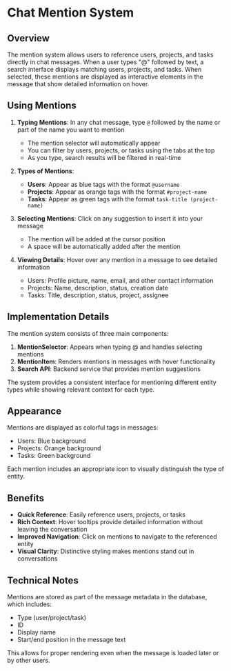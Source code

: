 # Chat Mention System

## Overview

The mention system allows users to reference users, projects, and tasks directly in chat messages. When a user types "@" followed by text, a search interface displays matching users, projects, and tasks. When selected, these mentions are displayed as interactive elements in the message that show detailed information on hover.

## Using Mentions

1. **Typing Mentions**: In any chat message, type `@` followed by the name or part of the name you want to mention
   - The mention selector will automatically appear
   - You can filter by users, projects, or tasks using the tabs at the top
   - As you type, search results will be filtered in real-time

2. **Types of Mentions**:
   - **Users**: Appear as blue tags with the format `@username`
   - **Projects**: Appear as orange tags with the format `#project-name`
   - **Tasks**: Appear as green tags with the format `task-title (project-name)`

3. **Selecting Mentions**: Click on any suggestion to insert it into your message
   - The mention will be added at the cursor position
   - A space will be automatically added after the mention

4. **Viewing Details**: Hover over any mention in a message to see detailed information
   - Users: Profile picture, name, email, and other contact information
   - Projects: Name, description, status, creation date
   - Tasks: Title, description, status, project, assignee

## Implementation Details

The mention system consists of three main components:

1. **MentionSelector**: Appears when typing @ and handles selecting mentions
2. **MentionItem**: Renders mentions in messages with hover functionality  
3. **Search API**: Backend service that provides mention suggestions

The system provides a consistent interface for mentioning different entity types while showing relevant context for each type.

## Appearance

Mentions are displayed as colorful tags in messages:

- Users: Blue background
- Projects: Orange background
- Tasks: Green background

Each mention includes an appropriate icon to visually distinguish the type of entity.

## Benefits

- **Quick Reference**: Easily reference users, projects, or tasks
- **Rich Context**: Hover tooltips provide detailed information without leaving the conversation
- **Improved Navigation**: Click on mentions to navigate to the referenced entity
- **Visual Clarity**: Distinctive styling makes mentions stand out in conversations

## Technical Notes

Mentions are stored as part of the message metadata in the database, which includes:
- Type (user/project/task)
- ID
- Display name
- Start/end position in the message text

This allows for proper rendering even when the message is loaded later or by other users. 